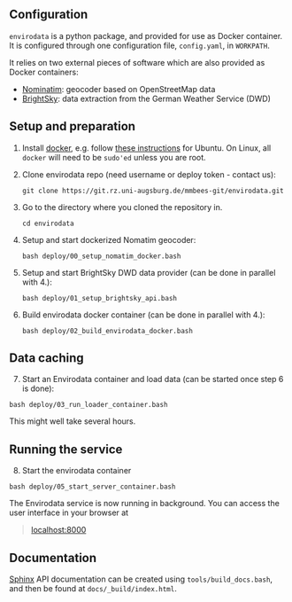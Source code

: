 ## Configuration

`envirodata` is a python package, and provided for use as Docker container. It is configured through one configuration file, `config.yaml`, in `WORKPATH`.

It relies on two external pieces of software which are also provided as Docker containers:

- [Nominatim](https://nominatim.org): geocoder based on OpenStreetMap data
- [BrightSky](https://brightsky.dev): data extraction from the German Weather Service (DWD)

## Setup and preparation

1. Install [docker](https://www.docker.com), e.g. follow [these instructions](https://docs.docker.com/engine/install/ubuntu/#install-using-the-repository) for Ubuntu. On Linux, all `docker` will need to be `sudo'ed` unless you are root.

2. Clone envirodata repo (need username or deploy token - contact us):

   `git clone https://git.rz.uni-augsburg.de/mmbees-git/envirodata.git`

3. Go to the directory where you cloned the repository in.

   `cd envirodata`

4. Setup and start dockerized Nomatim geocoder:

   `bash deploy/00_setup_nomatim_docker.bash`

5. Setup and start BrightSky DWD data provider (can be done in parallel with 4.):

   `bash deploy/01_setup_brightsky_api.bash`

6. Build envirodata docker container (can be done in parallel with 4.):

   `bash deploy/02_build_envirodata_docker.bash`

## Data caching

7. Start an Envirodata container and load data (can be started once step 6 is done):

  `bash deploy/03_run_loader_container.bash`

This might well take several hours.

## Running the service

8. Start the envirodata container

  `bash deploy/05_start_server_container.bash`

The Envirodata service is now running in background. You can access the user interface in your browser at

> [localhost:8000](http://localhost:8000/)

## Documentation

[Sphinx](https://www.sphinx-doc.org/en/master/) API documentation can be created using `tools/build_docs.bash`, and then be found at `docs/_build/index.html`.
